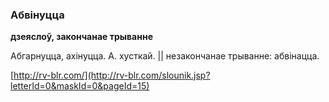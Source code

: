 ### Абвінуцца
**дзеяслоў, закончанае трыванне**

Абгарнуцца, ахінуцца. А. хусткай. || незакончанае трыванне: абвінацца.

<a rel="author">[http://rv-blr.com/](http://rv-blr.com/slounik.jsp?letterId=0&maskId=0&pageId=15)</a>
